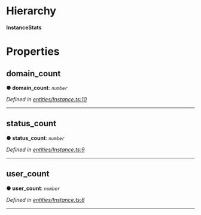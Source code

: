 

# Hierarchy

**InstanceStats**

# Properties

<a id="domain_count"></a>

##  domain_count

**● domain_count**: *`number`*

*Defined in [entities/Instance.ts:10](https://github.com/lagunehq/core/blob/dae58ab/src/entities/Instance.ts#L10)*

___
<a id="status_count"></a>

##  status_count

**● status_count**: *`number`*

*Defined in [entities/Instance.ts:9](https://github.com/lagunehq/core/blob/dae58ab/src/entities/Instance.ts#L9)*

___
<a id="user_count"></a>

##  user_count

**● user_count**: *`number`*

*Defined in [entities/Instance.ts:8](https://github.com/lagunehq/core/blob/dae58ab/src/entities/Instance.ts#L8)*

___

